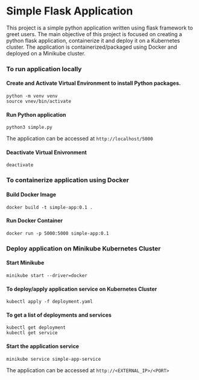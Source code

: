 # Simple Flask Application

This project is a simple python application written using flask framework to greet users. The main objective of this project is focused on creating a python flask application, containerize it and deploy it on a Kubernetes cluster. The application is containerized/packaged using Docker and deployed on a Minikube cluster. 

### To run application locally
#### Create and Activate Virtual Environment to install Python packages.
```
python -m venv venv
source vnev/bin/activate
```

#### Run Python application
```
python3 simple.py
```
The application can be accessed at `http://localhost/5000`

#### Deactivate Virtual Enivronment
```
deactivate
```

### To containerize application using Docker
#### Build Docker Image
```
docker build -t simple-app:0.1 .
```

#### Run Docker Container
```
docker run -p 5000:5000 simple-app:0.1
```


### Deploy application on Minikube Kubernetes Cluster
#### Start Minikube
```
minikube start --driver=docker
```

#### To deploy/apply application service on Kubernetes Cluster
```
kubectl apply -f deployment.yaml
```

#### To get a list of deployments and services
```
kubectl get deployment
kubectl get service
```

#### Start the application service
```
minikube service simple-app-service
```
The application can be accessed at `http://<EXTERNAL_IP>/<PORT>`